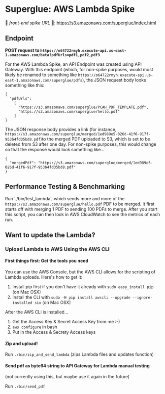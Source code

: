 # Superglue: AWS Lambda Spike

🏐 *front-end spike URL* 🏐: https://s3.amazonaws.com/superglue/index.html

## Endpoint

**POST request to `https://o64722rmyh.execute-api.us-east-1.amazonaws.com/beta?pdfUrls=pdf1,pdf2,pdf3`**

For the AWS Lambda Spike, an API Endpoint was created using API Gateway. With this endpoint (which, for non-spike purposes, would most likely be renamed to something like `https://o64722rmyh.execute-api.us-east-1.amazonaws.com/superglue/pdfs`), the JSON request body looks something like this:

```
{
  "pdfUrls":
    [
      "https://s3.amazonaws.com/superglue/PCAH_PDF_TEMPLATE.pdf",
      "https://s3.amazonaws.com/superglue/hello.pdf"
    ]
}
```

The JSON response body provides a link (for instance, 	
`https://s3.amazonaws.com/superglue/merged/1ed989e5-026d-41f6-917f-953b4fd35bd8.pdf`)to the merged PDF uploaded to S3, which is set to be deleted from S3 after one day. For non-spike purposes, this would change so that the response would look something like...

```
{
  "mergedPdf": "https://s3.amazonaws.com/superglue/merged/1ed989e5-026d-41f6-917f-953b4fd35bd8.pdf"
}
```

## Performance Testing & Benchmarking

Run './bin/test_lambda', which sends more and more of the `https://s3.amazonaws.com/superglue/hello.pdf` PDF to be merged. It first starts off with merging 1 PDF to sending 100 PDFs to merge. After you start this script, you can then look in AWS CloudWatch to see the metrics of each run.

## Want to update the Lambda?

### Upload Lambda to AWS Using the AWS CLI

#### First things first: Get the tools you need

You can use the AWS Console, but the AWS CLI allows for the scripting of Lambda uploads. Here's how to get it:

1. Install pip first if you don't have it already with `sudo easy_install pip` (on Mac OSX)
2. Install the CLI with `sudo -H pip install awscli --upgrade --ignore-installed six` (on Mac OSX)

After the AWS CLI is installed...

1. Get the Access Key & Secret Access Key from me :-)
2. `aws configure` in bash
3. Put in the Access & Secrety Access keys

#### Zip and upload!

Run `./bin/zip_and_send_lambda` (zips Lambda files and updates function)

#### Send pdf as byte64 string to API Gateway for Lambda manual testing

(not currently using this, but maybe use it again in the future)

Run `./bin/send_pdf`
